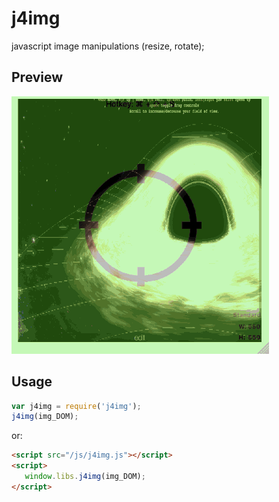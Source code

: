 # j4img
javascript image manipulations (resize, rotate);

## Preview

![Preview](https://raw.githubusercontent.com/Corey-Maler/j4img/master/prev.gif)

## Usage
```javascript
var j4img = require('j4img');
j4img(img_DOM);
```

or:

```html
<script src="/js/j4img.js"></script>
<script>
   window.libs.j4img(img_DOM);
</script>
```

